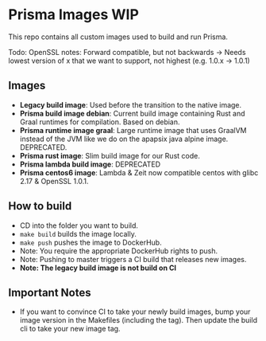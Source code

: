 # Prisma Images WIP

This repo contains all custom images used to build and run Prisma.

Todo: OpenSSL notes: Forward compatible, but not backwards -> Needs lowest version of x that we want to support, not highest (e.g. 1.0.x -> 1.0.1)

## Images
- **Legacy build image**: Used before the transition to the native image.
- **Prisma build image debian**: Current build image containing Rust and Graal runtimes for compilation. Based on debian.
- **Prisma runtime image graal**: Large runtime image that uses GraalVM instead of the JVM like we do on the apapsix java alpine image. DEPRECATED.
- **Prisma rust image**: Slim build image for our Rust code.
- **Prisma lambda build image**: DEPRECATED
- **Prisma centos6 image**: Lambda & Zeit now compatible centos with glibc 2.17 & OpenSSL 1.0.1.

## How to build
- CD into the folder you want to build.
- `make build` builds the image locally.
- `make push` pushes the image to DockerHub.
- Note: You require the appropriate DockerHub rights to push.
- Note: Pushing to master triggers a CI build that releases new images.
- **Note: The legacy build image is not build on CI**

## Important Notes
- If you want to convince CI to take your newly build images, bump your image version in the Makefiles (including the tag). Then update the build cli to take your new image tag.